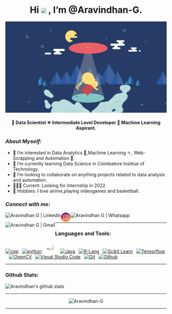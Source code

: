 <h1 align="center"> Hi <img src="https://media.giphy.com/media/hvRJCLFzcasrR4ia7z/giphy.gif" width="32"> , I’m @Aravindhan-G.</h1>
<p align="center">
<img src="https://github.com/Aravindhan-G/Aravindhan-G/blob/main/Assets/1fc15421451453.56306052da76c.gif" alt="animated" />
</p>
<h4 align="center"> 🚀 Data Scientist ⚛ Intermediate Level Developer 🤖 Machine Learning Aspirant.</h4> 

### *About Myself:*
- 👀 I’m interested in Data Analytics 🚀,Machine Learning ⚛, Web-Scrapping and Automation 🤖.
- 🌱 I’m currently learning Data Science in Coimbatore Institue of Technology.
- 💞️ I’m looking to collaborate on anything projects related to data analysis and automation.
- 🙍🏽‍♂️ Current: Looking for Internship in 2022.
- 👾 Hobbies: I love anime,playing videogames and basketball.


### *Connect with me:*
[<img align="left" alt="Aravindhan G | LinkedIn" height="30px" src="https://img.icons8.com/doodle/2x/linkedin--v2.png" />][linkedin]
[<img align="left" alt="Aravindhan G | Instagram" height="30px" src="https://github.com/Aravindhan-G/Aravindhan-G/blob/main/Assets/4103007.png"/>][instagram]
[<img align="left" alt="Aravindhan G | Whatsapp" height="30px" src="https://img.icons8.com/doodle/2x/whatsapp.png" />][whatsapp]
[<img align="left" alt="Aravindhan G | Gmail" height="30px" src="https://img.icons8.com/doodle/2x/gmail.png" />][gmail]
<br />

---

### Languages and Tools:

[<img alt="cpp" width="32px" src="https://isocpp.org/assets/images/cpp_logo.png">](https://isocpp.org/)&ensp;
[<img alt="python" width="35px" src="https://img.icons8.com/color/240/000000/python.png">](https://www.python.org/)&ensp;
[<img alt="MySQL" width="35px" src="https://raw.githubusercontent.com/github/explore/80688e429a7d4ef2fca1e82350fe8e3517d3494d/topics/mysql/mysql.png">](https://dev.mysql.com/)&ensp;
[<img alt="Java" width="35px" src="https://img.icons8.com/color/240/000000/java-coffee-cup-logo.png">](https://docs.oracle.com/en/java/)&ensp;
[<img alt="R-Lang" width="35x" src="https://www.r-project.org/Rlogo.png">](https://www.r-project.org/)&ensp;
[<img alt="Scikit Learn" width="42px" src="https://upload.wikimedia.org/wikipedia/commons/0/05/Scikit_learn_logo_small.svg">](https://scikit-learn.org/stable/)&ensp;
[<img alt="Tensorflow" width="34px" src="https://cdn.icon-icons.com/icons2/2699/PNG/512/tensorflow_logo_icon_168671.png">](https://www.tensorflow.org/)&ensp;
[<img alt="OpenCV" width="34px" src="https://img.icons8.com/fluency/344/opencv.png">](https://opencv.org/)&ensp;
[<img alt="Visual Studio Code" width="32px" src="https://img.icons8.com/fluent/240/000000/visual-studio-code-2019.png" />](https://code.visualstudio.com/)&ensp;
[<img alt="Git" width="35px" src="https://img.icons8.com/color/240/000000/git.png">](https://git-scm.com/)&ensp;
[<img alt="Github" width="35px" src="https://img.icons8.com/ios-glyphs/240/000000/github.png">](https://github.com/)&ensp;


---
### Github Stats:

![Aravindhan's github stats](https://github-readme-stats.vercel.app/api?username=Aravindhan-G&show_icons=true&hide_border=true&theme=tokyonight)

---

<p align="center"> <img src="https://komarev.com/ghpvc/?username=Aravindhan-G" alt="Aravindhan-G" /> </p>

---

[linkedin]: https://www.linkedin.com/in/aravindhan-g-a1130a202
[instagram]: https://www.instagram.com/_arvndhn_/
[gmail]: mailto:aravindganpath@gmail.com
[whatsapp]: https://wa.me/916383980192
<!---
Aravindhan-G/Aravindhan-G is a ✨ special ✨ repository because its `README.md` (this file) appears on your GitHub profile.
You can click the Preview link to take a look at your changes.
--->
